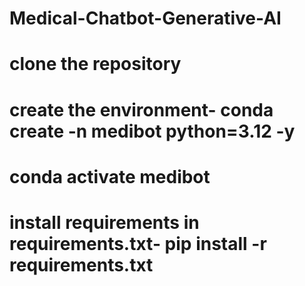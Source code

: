 # Medical-Chatbot-Generative-AI
# clone the repository
# create the environment- conda create -n medibot python=3.12 -y
# conda activate medibot
# install requirements in requirements.txt- pip install -r requirements.txt
